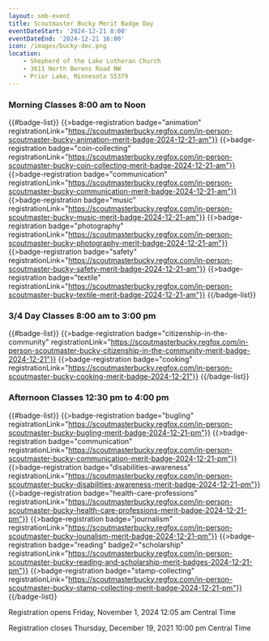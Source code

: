 ```yaml
---
layout: smb-event
title: Scoutmaster Bucky Merit Badge Day
eventDateStart: '2024-12-21 8:00'
eventDateEnd: '2024-12-21 16:00'
icon: /images/bucky-dec.png
location:
    - Shepherd of the Lake Lutheran Church
    - 3611 North Berens Road NW
    - Prior Lake, Minnesota 55379
---
```


### Morning Classes 8:00 am to Noon

{{#badge-list}}
{{>badge-registration badge="animation" registrationLink="https://scoutmasterbucky.regfox.com/in-person-scoutmaster-bucky-animation-merit-badge-2024-12-21-am"}}
{{>badge-registration badge="coin-collecting" registrationLink="https://scoutmasterbucky.regfox.com/in-person-scoutmaster-bucky-coin-collecting-merit-badge-2024-12-21-am"}}
{{>badge-registration badge="communication" registrationLink="https://scoutmasterbucky.regfox.com/in-person-scoutmaster-bucky-communication-merit-badge-2024-12-21-am"}}
{{>badge-registration badge="music" registrationLink="https://scoutmasterbucky.regfox.com/in-person-scoutmaster-bucky-music-merit-badge-2024-12-21-am"}}
{{>badge-registration badge="photography" registrationLink="https://scoutmasterbucky.regfox.com/in-person-scoutmaster-bucky-photography-merit-badge-2024-12-21-am"}}
{{>badge-registration badge="safety" registrationLink="https://scoutmasterbucky.regfox.com/in-person-scoutmaster-bucky-safety-merit-badge-2024-12-21-am"}}
{{>badge-registration badge="textile" registrationLink="https://scoutmasterbucky.regfox.com/in-person-scoutmaster-bucky-textile-merit-badge-2024-12-21-am"}}
{{/badge-list}}

### 3/4 Day Classes 8:00 am to 3:00 pm

{{#badge-list}}
{{>badge-registration badge="citizenship-in-the-community" registrationLink="https://scoutmasterbucky.regfox.com/in-person-scoutmaster-bucky-citizenship-in-the-community-merit-badge-2024-12-21"}}
{{>badge-registration badge="cooking" registrationLink="https://scoutmasterbucky.regfox.com/in-person-scoutmaster-bucky-cooking-merit-badge-2024-12-21"}}
{{/badge-list}}

### Afternoon Classes 12:30 pm to 4:00 pm

{{#badge-list}}
{{>badge-registration badge="bugling" registrationLink="https://scoutmasterbucky.regfox.com/in-person-scoutmaster-bucky-bugling-merit-badge-2024-12-21-pm"}}
{{>badge-registration badge="communication" registrationLink="https://scoutmasterbucky.regfox.com/in-person-scoutmaster-bucky-communication-merit-badge-2024-12-21-pm"}}
{{>badge-registration badge="disabilities-awareness" registrationLink="https://scoutmasterbucky.regfox.com/in-person-scoutmaster-bucky-disabilities-awareness-merit-badge-2024-12-21-pm"}}
{{>badge-registration badge="health-care-professions" registrationLink="https://scoutmasterbucky.regfox.com/in-person-scoutmaster-bucky-health-care-professions-merit-badge-2024-12-21-pm"}}
{{>badge-registration badge="journalism" registrationLink="https://scoutmasterbucky.regfox.com/in-person-scoutmaster-bucky-jounalism-merit-badge-2024-12-21-pm"}}
{{>badge-registration badge="reading" badge2="scholarship" registrationLink="https://scoutmasterbucky.regfox.com/in-person-scoutmaster-bucky-reading-and-scholarship-merit-badges-2024-12-21-pm"}}
{{>badge-registration badge="stamp-collecting" registrationLink="https://scoutmasterbucky.regfox.com/in-person-scoutmaster-bucky-stamp-collecting-merit-badge-2024-12-21-pm"}}
{{/badge-list}}




Registration opens Friday, November 1, 2024 12:05 am Central Time


Registration closes Thursday, December 19, 2021 10:00 pm Central Time
